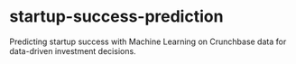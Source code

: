 # startup-success-prediction
Predicting startup success with Machine Learning on Crunchbase data for data-driven investment decisions.

